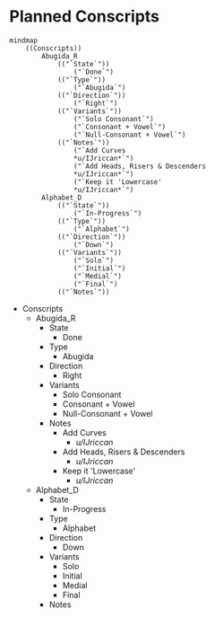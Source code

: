 # Planned Conscripts
```mermaid
mindmap
	((Conscripts))
		Abugida_R
			(("`State`"))
				("`Done`")
			(("`Type`"))
				("`Abugida`")
			(("`Direction`"))
				("`Right`")
			(("`Variants`"))
				("`Solo Consonant`")
				("`Consonant + Vowel`")
				("`Null-Consonant + Vowel`")
			(("`Notes`"))
				("`Add Curves
				*u/IJriccan*`")
				("`Add Heads, Risers & Descenders
				*u/IJriccan*`")
				("`Keep it 'Lowercase'
				*u/IJriccan*`")
		Alphabet_D
			(("`State`"))
				("`In-Progress`")
			(("`Type`"))
				("`Alphabet`")
			(("`Direction`"))
				("`Down`")
			(("`Variants`"))
				("`Solo`")
				("`Initial`")
				("`Medial`")
				("`Final`")
			(("`Notes`"))
```
- Conscripts
	- Abugida_R
		- State
			- Done
		- Type
			- Abugida
		- Direction
			- Right
		- Variants
			- Solo Consonant
			- Consonant + Vowel
			- Null-Consonant + Vowel
		- Notes
			- Add Curves
				- *u/IJriccan*
			- Add Heads, Risers & Descenders
				- *u/IJriccan*
			- Keep it 'Lowercase'
				- *u/IJriccan*
	- Alphabet_D
		- State
			- In-Progress
		- Type
			- Alphabet
		- Direction
			- Down
		- Variants
			- Solo
			- Initial
			- Medial
			- Final
		- Notes